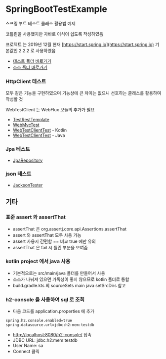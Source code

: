 # SpringBootTestExample
스프링 부트 테스트 클래스 활용법 예제 

코틀린을 사용했지만 자바로 이식이 쉽도록 작성하였음

프로젝트 는 2019년 12월 현재 [https://start.spring.io](https://start.spring.io) 기본값인 2.2.2 로 사용하였음

- [테스트 폴더 바로가기](https://github.com/rudty/SpringBootTestExample/tree/master/src/test/kotlin/org/rudtyz/tests)  
- [소스 폴더 바로가기](https://github.com/rudty/SpringBootTestExample/tree/master/src/main/kotlin/org/rudtyz/tests)

### HttpClient 테스트 
모두 같은 기능을 구현하였으며 기능상에 큰 차이는 없으니 선호하는 클래스를 활용하여 작성할 것 
 
WebTestClient 는 WebFlux 모듈의 추가가 필요 
- [TestRestTemplate](https://github.com/rudty/SpringBootTestExample/blob/master/src/test/kotlin/org/rudtyz/tests/webclient/TestRestTemplateTest.kt)
- [WebMvcTest](https://github.com/rudty/SpringBootTestExample/blob/master/src/test/kotlin/org/rudtyz/tests/webclient/WebMvcTest.kt)
- [WebTestClientTest](https://github.com/rudty/SpringBootTestExample/blob/master/src/test/kotlin/org/rudtyz/tests/webclient/WebTestClientTest1.kt) - Kotlin
- [WebTestClientTest](https://github.com/rudty/SpringBootTestExample/blob/master/src/test/kotlin/org/rudtyz/tests/webclient/WebTestClientTest2.java) - Java

### Jpa 테스트
- [JpaRepository](https://github.com/rudty/SpringBootTestExample/tree/master/src/test/kotlin/org/rudtyz/tests/jpa)

### json 테스트
- [JacksonTester](https://github.com/rudty/SpringBootTestExample/blob/master/src/test/kotlin/org/rudtyz/tests/json/JsonTest.kt)

## 기타 
### 표준 assert 와 assertThat
- assertThat 은 org.assertj.core.api.Assertions.assertThat
- assert 와 assertThat 모두 사용 가능 
- assert 사용시 간편함 == 비교 true 에만 유의 
- assertThat 은 fail 시 틀린 부분을 보여줌

### kotlin project 에서 java 사용
- 기본적으로는 src/main/java 폴더를 만들어서 사용
- 소스가 나눠져 있으면 가독성이 좋지 않으므로 kotlin 폴더로 통합
- build.gradle.kts 의 sourceSets main java setSrcDirs 참고

### h2-console 을 사용하여 sql 로 조회 
- 다음 코드를 application.properties 에 추가  
```properties
spring.h2.console.enabled=true
spring.datasource.url=jdbc:h2:mem:testdb
```
- [http://localhost:8080/h2-console/](http://localhost:8080/h2-console/) 접속
- JDBC URL: jdbc:h2:mem:testdb
- User Name: sa
- Connect 클릭 

